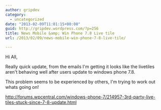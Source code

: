 ```yaml
---
author: gripdev
category:
  - uncategorized
date: "2013-02-09T11:01:15+00:00"
guid: http://gripdev.wordpress.com/?p=256
title: News Mobile &amp; Win Phone 7.8 Live tile
url: /2013/02/09/news-mobile-win-phone-7-8-live-tile/

---
```

Hi All,

Really quick update, from the emails I'm getting it looks like the livetiles aren't behaving well after users update to windows phone 7.8.

This problem seems to be experienced by others, I'm trying to work out whats going on!

http://forums.wpcentral.com/windows-phone-7/214957-3rd-party-live-tiles-stuck-since-7-8-update.html
